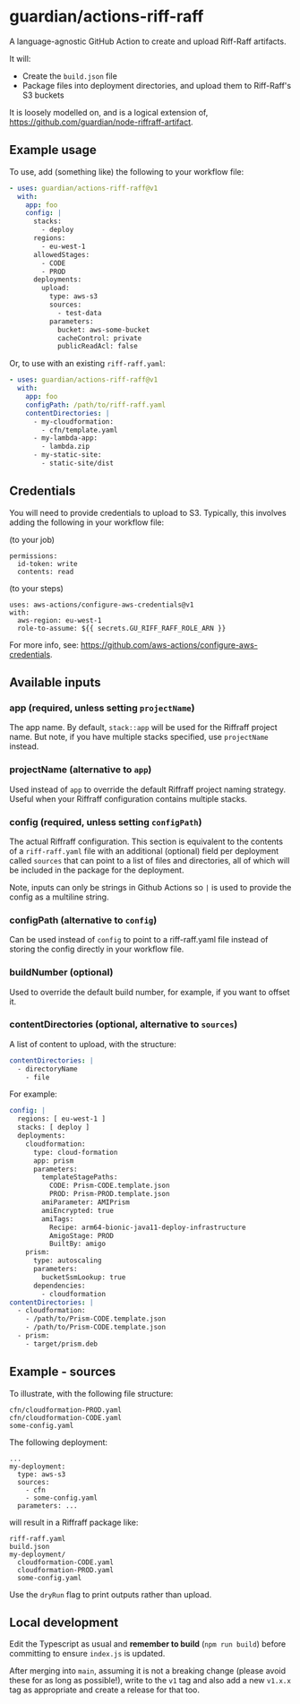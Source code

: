 # guardian/actions-riff-raff

A language-agnostic GitHub Action to create and upload Riff-Raff artifacts.

It will:
- Create the `build.json` file
- Package files into deployment directories, and upload them to Riff-Raff's S3 buckets

It is loosely modelled on, and is a logical extension of,
https://github.com/guardian/node-riffraff-artifact.

## Example usage

To use, add (something like) the following to your workflow file:

```yaml
- uses: guardian/actions-riff-raff@v1
  with:
    app: foo
    config: |
      stacks:
        - deploy
      regions:
        - eu-west-1
      allowedStages:
        - CODE
        - PROD
      deployments:
        upload:
          type: aws-s3
          sources:
            - test-data
          parameters:
            bucket: aws-some-bucket
            cacheControl: private
            publicReadAcl: false
```

Or, to use with an existing `riff-raff.yaml`:

```yaml
- uses: guardian/actions-riff-raff@v1
  with:
    app: foo
    configPath: /path/to/riff-raff.yaml
    contentDirectories: |
      - my-cloudformation:
        - cfn/template.yaml
      - my-lambda-app:
        - lambda.zip
      - my-static-site:
        - static-site/dist
```

## Credentials

You will need to provide credentials to upload to S3. Typically, this involves
adding the following in your workflow file:

(to your job)

```
permissions:
  id-token: write
  contents: read
```

(to your steps)

```
uses: aws-actions/configure-aws-credentials@v1
with:
  aws-region: eu-west-1
  role-to-assume: ${{ secrets.GU_RIFF_RAFF_ROLE_ARN }}
```

For more info, see: https://github.com/aws-actions/configure-aws-credentials.

## Available inputs

### app (required, unless setting `projectName`)

The app name. By default, `stack::app` will be used for the Riffraff project
name. But note, if you have multiple stacks specified, use `projectName`
instead.

### projectName (alternative to `app`)

Used instead of `app` to override the default Riffraff project naming strategy.
Useful when your Riffraff configuration contains multiple stacks.

### config (required, unless setting `configPath`)

The actual Riffraff configuration. This section is equivalent to the contents of
a `riff-raff.yaml` file with an additional (optional) field per deployment
called `sources` that can point to a list of files and directories, all of which
will be included in the package for the deployment.

Note, inputs can only be strings in Github Actions so `|` is used to provide the
config as a multiline string.

### configPath (alternative to `config`)

Can be used instead of `config` to point to a riff-raff.yaml file instead of
storing the config directly in your workflow file.

### buildNumber (optional)

Used to override the default build number, for example, if you want to offset
it.

### contentDirectories (optional, alternative to `sources`)

A list of content to upload, with the structure:

```yaml
contentDirectories: |
  - directoryName
    - file
```

For example:

```yaml
config: |
  regions: [ eu-west-1 ]
  stacks: [ deploy ]
  deployments:
    cloudformation:
      type: cloud-formation
      app: prism
      parameters:
        templateStagePaths:
          CODE: Prism-CODE.template.json
          PROD: Prism-PROD.template.json
        amiParameter: AMIPrism
        amiEncrypted: true
        amiTags:
          Recipe: arm64-bionic-java11-deploy-infrastructure
          AmigoStage: PROD
          BuiltBy: amigo
    prism:
      type: autoscaling
      parameters:
        bucketSsmLookup: true
      dependencies:
        - cloudformation
contentDirectories: |
  - cloudformation:
    - /path/to/Prism-CODE.template.json
    - /path/to/Prism-CODE.template.json
  - prism:
    - target/prism.deb
```

## Example - sources

To illustrate, with the following file structure:

```
cfn/cloudformation-PROD.yaml
cfn/cloudformation-CODE.yaml
some-config.yaml
```

The following deployment:

```
...
my-deployment:
  type: aws-s3
  sources:
    - cfn
    - some-config.yaml
  parameters: ...
```

will result in a Riffraff package like:

```
riff-raff.yaml
build.json
my-deployment/
  cloudformation-CODE.yaml
  cloudformation-PROD.yaml
  some-config.yaml
```

Use the `dryRun` flag to print outputs rather than upload.

## Local development

Edit the Typescript as usual and **remember to build** (`npm run build`) before
committing to ensure `index.js` is updated.

After merging into `main`, assuming it is not a breaking change (please avoid
these for as long as possible!), write to the `v1` tag and also add a new
`v1.x.x` tag as appropriate and create a release for that too.
